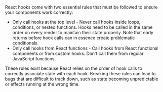 React hooks come with two essential rules that must be followed to ensure your components work correctly:

- Only call hooks at the top level - Never call hooks inside loops, conditions, or nested functions. Hooks need to be called in the same order on every render to maintain their state properly. Note that early returns before hook calls can in essence create problematic conditionals.
- Only call hooks from React functions - Call hooks from React functional components or from custom hooks. Don't call them from regular JavaScript functions.

These rules exist because React relies on the order of hook calls to correctly associate state with each hook. Breaking these rules can lead to bugs that are difficult to track down, such as state becoming unpredictable or effects running at the wrong time.
